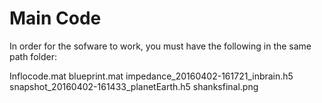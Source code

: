 # Main Code
In order for the sofware to work, you must have the following in the same path folder:

Inflocode.mat
blueprint.mat
impedance_20160402-161721_inbrain.h5
snapshot_20160402-161433_planetEarth.h5
shanksfinal.png
